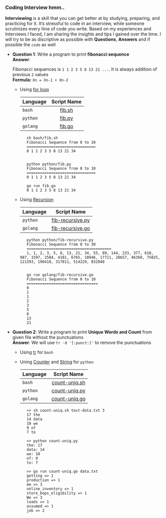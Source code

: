 ### Coding Interview hmm..

**Interviewing** is a skill that you can get better at by studying, preparing, and practicing for it. It’s stressful to code in an interview, while someone scrutinizes every liine of code you write. Based on my experiences and Interviews I faced, I am sharing the insights and tips I gained  over the time. I will try to be as discriptive as possible with **Questions**, **Answers** and if possible the `code` as well

* **Question 1**: Write a program to print **fibonacci sequence**  
**Answer**: 

    Fibonacci sequences is `1 1 2 3 5 8 13 21 ...`. It is always addition of previous `2` values  
    **Formula:**  `Xn = Xn-1 + Xn-2`  
   - Using [for loop](https://wiki.python.org/moin/ForLoop)
    
     | Language       | Script Name  | 
     | ------------- |:-------------:|
     | `bash`      | [fib.sh](bash/fib.sh) |
     | `python`      | [fib.py](python/fib.py)|
     | `golang`      | [fib.go](golang/fib.go)|  

            sh bash/fib.sh
            Fibonacci Sequence from 0 to 10
            ===============================
            0 1 1 2 3 5 8 13 21 34


            python python/fib.py
            Fibonacci Sequence from 0 to 10
            ===============================
            0 1 1 2 3 5 8 13 21 34

            go run fib.go
            0 1 1 2 3 5 8 13 21 34

     
            
   - Using [Recursion](https://www.python-course.eu/recursive_functions.php)
   
     | Language       | Script Name  | 
     | ------------- |:-------------:|
     | `python`      | [fib-recursive.py](python/fib-recursive.py)| 
     | `golang`      | [fib-recursive.go](golang/fib-recursive.go)|   

            python python/fib-recursive.py
            Fibonacci Sequence from 0 to 30
            ======================================
            1, 1, 2, 3, 5, 8, 13, 21, 34, 55, 89, 144, 233, 377, 610, 987, 1597, 2584, 4181, 6765, 10946, 17711, 28657, 46368, 75025, 121393, 196418, 317811, 514229, 832040


            go run golang/fib-recursive.go
            Fibonacci Sequence from 0 to 10
            ================================
            0
            1
            1
            2
            3
            5
            8
            13
            21

* **Question 2**: Write a program to print **Unique Words and Count** from given file without the punctuations  
**Answer**: 
     We will use `tr -d '[:punct:]'` to remove the punctuations
 
   - Using [tr](https://en.wikipedia.org/wiki/Tr_(Unix)) for `bash`
   - Uning [Counter](https://docs.python.org/2/library/collections.html) and [String](https://docs.python.org/2/library/string.html) for `python`
    
     | Language       | Script Name  | 
     | ------------- |:-------------:|
     | `bash`      | [count-uniq.sh](bash/count-uniq.sh) |
     | `python`      | [count-uniq.py](python/count-uniq.py) |
     | `golang`      | [count-uniq.go](golang/count-uniq.go) |

            >> sh count-uniq.sh test-data.txt 3
            17 the
            14 data
            10 we
            9 of
            7 to

            >> python count-uniq.py
            the: 17
            data: 14
            we: 10
            of: 9
            to: 7

            >> go run count-uniq.go data.txt
            getting => 1
            production => 1
            me => 3
            online_inventory => 1
            store_bops_eligibility => 1
            We => 3
            loads => 1
            assumed => 1
            job => 2
